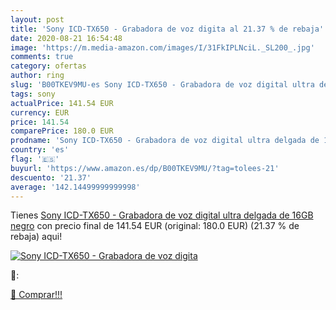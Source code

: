 ```yaml
---
layout: post
title: 'Sony ICD-TX650 - Grabadora de voz digita al 21.37 % de rebaja'
date: 2020-08-21 16:54:48
image: 'https://m.media-amazon.com/images/I/31FkIPLNciL._SL200_.jpg'
comments: true
category: ofertas
author: ring
slug: 'B00TKEV9MU-es Sony ICD-TX650 - Grabadora de voz digital ultra delgada de...'
tags: sony
actualPrice: 141.54 EUR
currency: EUR
price: 141.54
comparePrice: 180.0 EUR
prodname: 'Sony ICD-TX650 - Grabadora de voz digital ultra delgada de 16GB  negro'
country: 'es'
flag: '🇪🇸'
buyurl: 'https://www.amazon.es/dp/B00TKEV9MU/?tag=tolees-21'
descuento: '21.37'
average: '142.14499999999998'
---
```


Tienes [Sony ICD-TX650 - Grabadora de voz digital ultra delgada de 16GB  negro](https://www.amazon.es/dp/B00TKEV9MU/?tag=tolees-21) con precio final de  141.54 EUR (original: 180.0 EUR) (21.37 %  de rebaja) aqui!

[![Sony ICD-TX650 - Grabadora de voz digita](https://m.media-amazon.com/images/I/31FkIPLNciL._SL200_.jpg)](https://www.amazon.es/dp/B00TKEV9MU/?tag=tolees-21)

🔎:


[🛒 Comprar!!!](https://www.amazon.es/dp/B00TKEV9MU/?tag=tolees-21)
